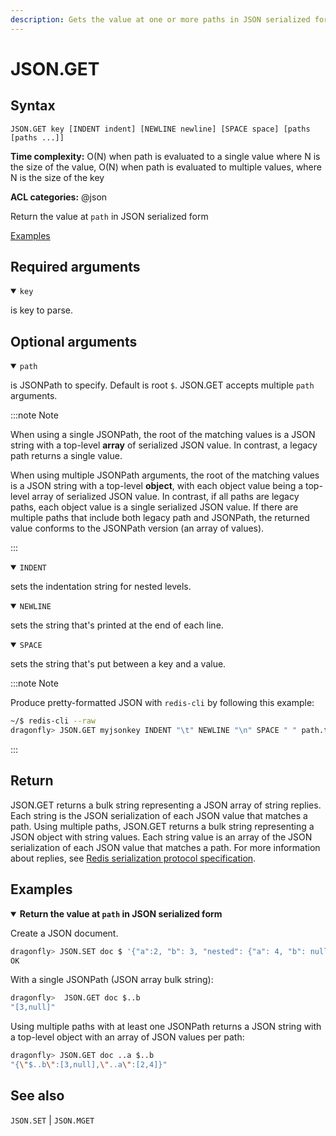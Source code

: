 ```yaml
---
description: Gets the value at one or more paths in JSON serialized form
---
```


# JSON.GET

## Syntax

    JSON.GET key [INDENT indent] [NEWLINE newline] [SPACE space] [paths [paths ...]]

**Time complexity:** O(N) when path is evaluated to a single value where N is the size of the value, O(N) when path is evaluated to multiple values, where N is the size of the key

**ACL categories:** @json

Return the value at `path` in JSON serialized form

[Examples](#examples)

## Required arguments

<details open><summary><code>key</code></summary> 

is key to parse.
</details>

## Optional arguments

<details open><summary><code>path</code></summary> 

is JSONPath to specify. Default is root `$`. JSON.GET accepts multiple `path` arguments.

:::note Note


When using a single JSONPath, the root of the matching values is a JSON string with a top-level **array** of serialized JSON value. 
In contrast, a legacy path returns a single value.

When using multiple JSONPath arguments, the root of the matching values is a JSON string with a top-level **object**, with each object value being a top-level array of serialized JSON value.
In contrast, if all paths are legacy paths, each object value is a single serialized JSON value.
If there are multiple paths that include both legacy path and JSONPath, the returned value conforms to the JSONPath version (an array of values).


:::

</details>

<details open><summary><code>INDENT</code></summary> 

sets the indentation string for nested levels.
</details>

<details open><summary><code>NEWLINE</code></summary> 

sets the string that's printed at the end of each line.
</details>

<details open><summary><code>SPACE</code></summary> 

sets the string that's put between a key and a value.
</details>

:::note Note

 
Produce pretty-formatted JSON with `redis-cli` by following this example:

``` bash
~/$ redis-cli --raw
dragonfly> JSON.GET myjsonkey INDENT "\t" NEWLINE "\n" SPACE " " path.to.value[1]
```


:::

## Return

JSON.GET returns a bulk string representing a JSON array of string replies. 
Each string is the JSON serialization of each JSON value that matches a path. 
Using multiple paths, JSON.GET returns a bulk string representing a JSON object with string values. 
Each string value is an array of the JSON serialization of each JSON value that matches a path.
For more information about replies, see [Redis serialization protocol specification](https://redis.io/docs/reference/protocol-spec).

## Examples

<details open>
<summary><b>Return the value at <code>path</code> in JSON serialized form</b></summary>

Create a JSON document.

``` bash
dragonfly> JSON.SET doc $ '{"a":2, "b": 3, "nested": {"a": 4, "b": null}}'
OK
```

With a single JSONPath (JSON array bulk string):

``` bash
dragonfly>  JSON.GET doc $..b
"[3,null]"
```

Using multiple paths with at least one JSONPath returns a JSON string with a top-level object with an array of JSON values per path:

``` bash
dragonfly> JSON.GET doc ..a $..b
"{\"$..b\":[3,null],\"..a\":[2,4]}"
```
</details>

## See also

`JSON.SET` | `JSON.MGET` 
